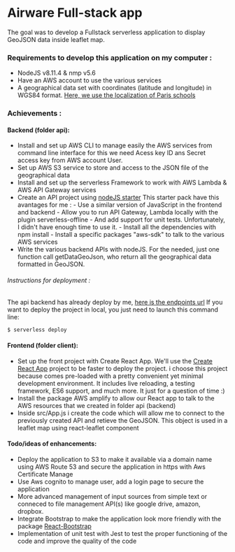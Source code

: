 # Airware Full-stack app

The goal was to develop a Fullstack serverless application to display GeoJSON data inside leaflet map.

### Requirements to develop this application on my computer :
- NodeJS v8.11.4 & nmp v5.6
- Have an AWS account to use the various services
- A geographical data set with coordinates (latitude and longitude) in WGS84 format. [Here, we use the localization of Paris schools](https://www.data.gouv.fr/fr/datasets/etablissements-scolaires-2/) 

### Achievements :
#### Backend (folder api):
- Install and set up AWS CLI to manage easily the AWS services from command line interface for this we need Acess key ID ans Secret access key from AWS account User.
- Set up AWS S3 service to store and access to the JSON file of the geographical data
- Install and set up the serverless Framework to work with AWS Lambda & AWS API Gateway services
- Create an API project using [nodeJS starter](https://github.com/AnomalyInnovations/serverless-nodejs-starter)
This starter pack have this avantages for me : 
			- Use a similar version of JavaScript in the frontend and backend
			- Allow you to run API Gateway, Lambda locally with the plugin serverless-offline
			- And add support for unit tests. Unfortunately, I didn't have enough time to use it.
      - Install all the dependencies with npm install
      - Install a specific packages "aws-sdk" to talk to the various AWS services
- Write the various backend APIs with nodeJS. For the needed, just one function call getDataGeoJson, who return all the geographical data formatted in GeoJSON.
###### Instructions for deployment :
The api backend has already deploy by me, [here is the endpoints url](https://awtpiluamk.execute-api.eu-west-3.amazonaws.com/dev/airwaretest)
If you want to deploy the project in local, you just need to launch this command line:
``` bash
$ serverless deploy
```

#### Frontend (folder client):
- Set up the front project with Create React App. We'll use the [Create React App](https://github.com/facebook/create-react-app/blob/next/README.md#create-react-app-) project to be faster to deploy the project.
i choose this project because comes pre-loaded with a pretty convenient yet minimal development environment. It includes live reloading, a testing framework, ES6 support, and much more. It just for a question of time :)
- Install the package AWS amplify to allow our React app to talk to the AWS resources that we created in folder api (backend)
- Inside src/App.js i create the code which will allow me to connect to the previously created API and retieve the GeoJSON. This object is used in a leaflet map using react-leaflet component

#### Todo/ideas of enhancements:
- Deploy the application to S3 to make it available via a domain name using AWS Route 53 and secure the application in https with Aws Certificate Manage
- Use Aws cognito to manage user, add a login page to secure the application
- More advanced management of input sources from simple text or conneced to file management API(s) like google drive, amazon, dropbox.
- Integrate Bootstrap to make the application look more friendly with the package [React-Bootstrap](https://react-bootstrap.github.io/)
- Implementation of unit test with Jest to test the proper functioning of the code and improve the quality of the code
